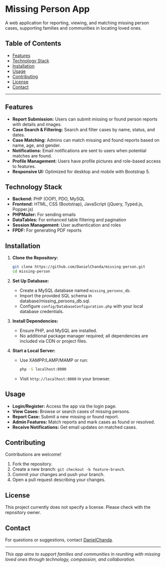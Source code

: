 # Missing Person App

A web application for reporting, viewing, and matching missing person cases, supporting families and communities in locating loved ones.

## Table of Contents

- [Features](#features)
- [Technology Stack](#technology-stack)
- [Installation](#installation)
- [Usage](#usage)
- [Contributing](#contributing)
- [License](#license)
- [Contact](#contact)

---

## Features

- **Report Submission:** Users can submit missing or found person reports with details and images.
- **Case Search & Filtering:** Search and filter cases by name, status, and dates.
- **Case Matching:** Admins can match missing and found reports based on name, age, and gender.
- **Notifications:** Email notifications are sent to users when potential matches are found.
- **Profile Management:** Users have profile pictures and role-based access to features.
- **Responsive UI:** Optimized for desktop and mobile with Bootstrap 5.

## Technology Stack

- **Backend:** PHP (OOP), PDO, MySQL
- **Frontend:** HTML, CSS (Bootstrap), JavaScript (jQuery, Typed.js, Popper.js)
- **PHPMailer:** For sending emails
- **DataTables:** For enhanced table filtering and pagination
- **Session Management:** User authentication and roles
- **FPDF:** For generating PDF reports

## Installation

1. **Clone the Repository:**
   ```bash
   git clone https://github.com/DanielChanda/missing-person.git
   cd missing-person
   ```

2. **Set Up Database:**
   - Create a MySQL database named `missing_persons_db`.
   - Import the provided SQL schema in database/missing_persons_db.sql.
   - Configure `config/DatabaseConfiguration.php` with your local database credentials.

3. **Install Dependencies:**
   - Ensure PHP, and MySQL are installed.
   - No additional package manager required; all dependencies are included via CDN or project files.

4. **Start a Local Server:**
   - Use XAMPP/LAMP/MAMP or run:
     ```bash
     php -S localhost:8000
     ```
   - Visit `http://localhost:8000` in your browser.

## Usage

- **Login/Register:** Access the app via the login page.
- **View Cases:** Browse or search cases of missing persons.
- **Report Case:** Submit a new missing or found report.
- **Admin Features:** Match reports and mark cases as found or resolved.
- **Receive Notifications:** Get email updates on matched cases.

## Contributing

Contributions are welcome!

1. Fork the repository.
2. Create a new branch: `git checkout -b feature-branch`.
3. Commit your changes and push your branch.
4. Open a pull request describing your changes.

## License

This project currently does not specify a license. Please check with the repository owner.

## Contact

For questions or suggestions, contact [DanielChanda](https://github.com/DanielChanda).

---

*This app aims to support families and communities in reuniting with missing loved ones through technology, compassion, and collaboration.*
